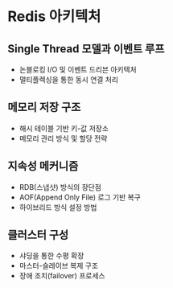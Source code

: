 # Redis 아키텍처

## Single Thread 모델과 이벤트 루프

- 논블로킹 I/O 및 이벤트 드리븐 아키텍처
- 멀티플렉싱을 통한 동시 연결 처리

## 메모리 저장 구조

- 해시 테이블 기반 키-값 저장소
- 메모리 관리 방식 및 할당 전략

## 지속성 메커니즘

- RDB(스냅샷) 방식의 장단점
- AOF(Append Only File) 로그 기반 복구
- 하이브리드 방식 설정 방법

## 클러스터 구성

- 샤딩을 통한 수평 확장
- 마스터-슬레이브 복제 구조
- 장애 조치(failover) 프로세스
